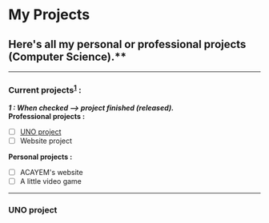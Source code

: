# My Projects <br/>
## Here's all my personal or professional projects (Computer Science).**
---
### Current projects<sup id="a1">[1](#f1)</sup> :
***<b id="f1">1 :</b> When checked --> project finished (released).***  
**Professional projects :**
- [ ] [UNO project](https://github.com/Ldm01/Projects/tree/master/Uno)
- [ ] Website project

**Personal projects :**
- [ ] ACAYEM's website
- [ ] A little video game

---
### UNO project